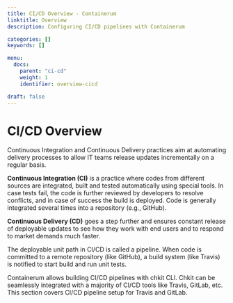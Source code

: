 ```yaml
---
title: CI/CD Overview - Containerum
linktitle: Overview
description: Configuring CI/CD pipelines with Containerum

categories: []
keywords: []

menu:
  docs:
    parent: "ci-cd"
    weight: 1
    identifier: overview-cicd

draft: false
---
```


# CI/CD Overview
Continuous Integration and Continuous Delivery practices aim at automating delivery processes to allow IT teams release updates incrementally on a regular basis.

**Continuous Integration (CI)** is a practice where codes from different sources are integrated, built and tested automatically using special tools. In case tests fail, the code is further reviewed by developers to resolve conflicts, and in case of success the build is deployed. Code is generally integrated several times into a repository (e.g., GitHub).

**Continuous Delivery (CD)** goes a step further and ensures constant release of deployable updates to see how they work with end users and to respond to market demands much faster.

The deployable unit path in CI/CD is called a pipeline. When code is committed to a remote repository (like GitHub), a build system (like Travis) is notified to start build and run unit tests.

Containerum allows building CI/CD pipelines with chkit CLI. Chkit can be seamlessly integrated with a majority of CI/CD tools like Travis, GitLab, etc. This section covers CI/CD pipeline setup for Travis and GitLab.
